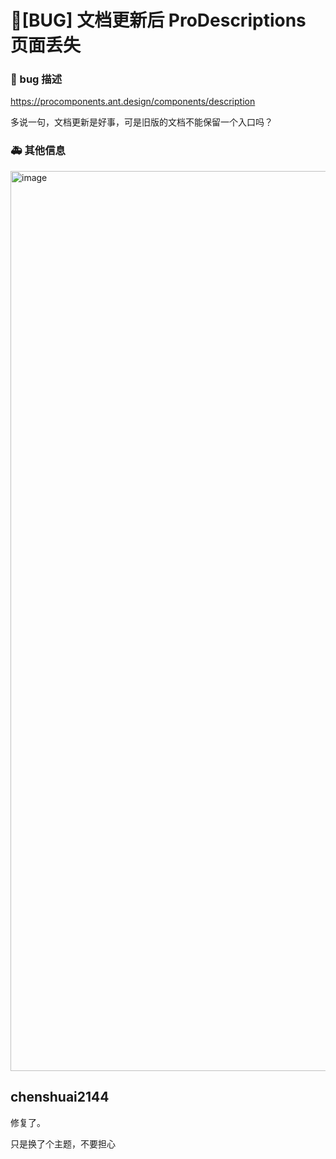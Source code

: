 # 🐛[BUG] 文档更新后 ProDescriptions 页面丢失

### 🐛 bug 描述

https://procomponents.ant.design/components/description

多说一句，文档更新是好事，可是旧版的文档不能保留一个入口吗？

### 🚑 其他信息

<img width="1440" alt="image" src="https://user-images.githubusercontent.com/67719106/218030922-283a96c0-a4d2-4db4-a53c-ba09f9c562fb.png">

## chenshuai2144

修复了。

只是换了个主题，不要担心
